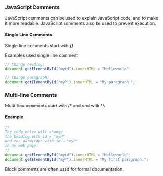 ### JavaScript Comments

JavaScript comments can be used to explain JavaScript code, and to make it more readable.
JavaScript comments also be used to prevent execution.

#### Single Line Comments

Single line comments start with **//**

Examples used single line comment

```javascript
// Change heading:
document.getElementById("myid").innerHTML = "Helloworld";

// Change paragraph:
document.getElementById("myP").innerHTML = "My paragraph.";
```

### Multi-line Comments

Multi-line comments start with /* and end with */.

#### Example

```javascript 
/*
The code below will change
the heading with id = "myH"
and the paragraph with id = "myP"
in my web page:
*/
document.getElementById("myid").innerHTML = "Helloworld";
document.getElementById("myP").innerHTML = "My first paragraph.";
```

Block comments are often used for formal documentation.




